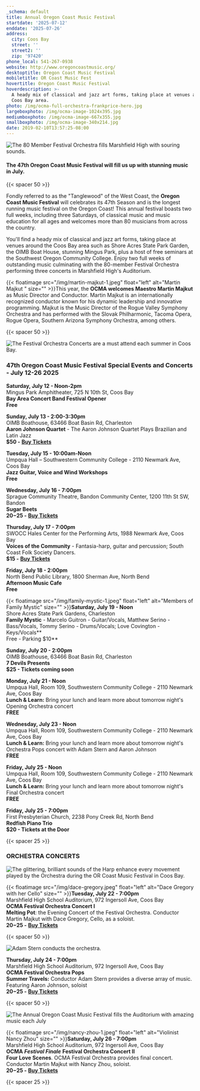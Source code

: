 ```yaml
---
_schema: default
title: Annual Oregon Coast Music Festival
startdate: '2025-07-12'
enddate: '2025-07-26'
address:
  city: Coos Bay
  street: ''
  street2: ''
  zip: '97420'
phone_local: 541-267-0938
website: http://www.oregoncoastmusic.org/
desktoptitle: Oregon Coast Music Festival
mobiletitle: OR Coast Music Fest
hovertitle: Oregon Coast Music Festival
hoverdescription: >-
  A heady mix of classical and jazz art forms, taking place at venues around the
  Coos Bay area. 
photo: /img/ocma-full-orchestra-frankprice-hero.jpg
largeboxphoto: /img/ocma-image-1024x395.jpg
mediumboxphoto: /img/ocma-image-667x355.jpg
smallboxphoto: /img/ocma-image-340x214.jpg
date: 2019-02-10T13:57:25-08:00
---
```

![The 80 Member Festival Orchestra fills Marshfield High with souring sounds.](/img/ocma-pops-concert-frankprice-web.jpg "The Annual Oregon Coast Music Festival in Coos Bay - Photo by Frank Price")

#### **The 47th Oregon Coast Music Festival will fill us up with stunning music in July.**

{{< spacer 50 >}}

Fondly referred to as the "Tanglewood" of the West Coast, the **Oregon Coast Music Festival** will celebrates its 47th Season and is the longest running music festival on the Oregon Coast! This annual festival boasts two full weeks, including three Saturdays, of classical music and music education for all ages and welcomes more than 80 musicians from across the country.

You'll find a heady mix of classical and jazz art forms, taking place at venues around the Coos Bay area such as Shore Acres State Park Garden, the OIMB Boat House, stunning Mingus Park, plus a host of free seminars at the Southwest Oregon Community College. Enjoy two full weeks of outstanding music culminating with the 80-member Festival Orchestra performing three concerts in Marshfield High's Auditorium.&nbsp;

{{< floatimage src="/img/martin-majkut-1.jpeg" float="left" alt="Martin Majkut " size="" >}}This year, the **OCMA welcomes Maestro Martin Majkut** as Music Director and Conductor. Martin Majkut is an internationally recognized conductor known for his dynamic leadership and innovative programming. Majkut is the Music Director of the Rogue Valley Symphony Orchestra and has performed with the Slovak Philharmonic, Tacoma Opera, Rogue Opera, Southern Arizona Symphony Orchestra, among others.

{{< spacer 50 >}}

![The Festival Orchestra Concerts are a must attend each summer in Coos Bay.](/img/ocma-orchestra-frankprice-web.jpg "The Oregon Coast Music Festival Orchestra - Photo by Frank Price")

### 47th Oregon Coast Music Festival Special Events and Concerts - July 12-26 2025

**Saturday, July 12 - Noon-2pm**<br>Mingus Park Amphitheater, 725 N 10th St, Coos Bay<br>**Bay Area Concert Band Festival Opener<br>Free**

**Sunday, July 13 - 2:00-3:30pm**<br>OIMB Boathouse, 63466 Boat Basin Rd, Charleston<br>**Aaron Johnson Quartet** - The Aaron Johnson Quartet Plays Brazilian and Latin Jazz<br>**$50 -** <a href="https://checkout.square.site/merchant/SJZJJSCY29RN4/checkout/BOYYHBLYSDXFTNSLGBPMQ2TL" target="_blank" rel="noopener"><strong>Buy Tickets</strong></a>

**Tuesday, July 15 - 10:00am-Noon**<br>Umpqua Hall – Southwestern Community College - 2110 Newmark Ave, Coos Bay<br>**Jazz Guitar, Voice and Wind Workshops<br>Free**

**Wednesday, July 16 - 7:00pm**<br>Sprague Community Theatre, Bandon Community Center, 1200 11th St SW, Bandon<br>**Sugar Beets<br>$20-$25 -** <a href="https://checkout.square.site/merchant/SJZJJSCY29RN4/checkout/DIPLKSKWZRQT3LO6RRHY4WCC" target="_blank" rel="noopener"><strong>Buy Tickets</strong></a>

**Thursday, July 17 - 7:00pm**<br>SWOCC Hales Center for the Performing Arts, 1988 Newmark Ave, Coos Bay<br>**Voices of the Community** - Fantasia-harp, guitar and percussion; South Coast Folk Society Dancers.**<br>$15 -** <a href="https://checkout.square.site/merchant/SJZJJSCY29RN4/checkout/EIWVWQBJYWQUZNGYFURES7UF" target="_blank" rel="noopener"><strong>Buy Tickets</strong></a>

**Friday, July 18 - 2:00pm**<br>North Bend Public Library, 1800 Sherman Ave, North Bend<br>**Afternoon Music Cafe<br>Free**

{{< floatimage src="/img/family-mystic-1.jpeg" float="left" alt="Members of Family Mystic" size="" >}}**Saturday, July 19 - Noon**<br>Shore Acres State Park Gardens, Charleston<br>**Family Mystic** - Marcelo Guitron - Guitar/Vocals, Matthew Serino - Bass/Vocals, Tommy Serino - Drums/Vocals; Love Covington - Keys/Vocals\*\*<br>Free - Parking $10\*\*

**Sunday, July 20 - 2:00pm**<br>OIMB Boathouse, 63466 Boat Basin Rd, Charleston<br>**7 Devils Presents<br>$25 - Tickets coming soon**

**Monday, July 21 - Noon**<br>Umpqua Hall, Room 109, Southwestern Community College - 2110 Newmark Ave, Coos Bay<br>**Lunch & Learn:** Bring your lunch and learn more about tomorrow night's Opening Orchestra concert<br>**FREE**

**Wednesday, July 23 - Noon**<br>Umpqua Hall, Room 109, Southwestern Community College - 2110 Newmark Ave, Coos Bay<br>**Lunch & Learn:** Bring your lunch and learn more about tomorrow night's Orchestra Pops concert with Adam Stern and Aaron Johnson<br>**FREE**

**Friday, July 25 - Noon**<br>Umpqua Hall, Room 109, Southwestern Community College - 2110 Newmark Ave, Coos Bay<br>**Lunch & Learn:** Bring your lunch and learn more about tomorrow night's Final Orchestra concert<br>**FREE**

**Friday, July 25 - 7:00pm**<br>First Presbyterian Church, 2238 Pony Creek Rd, North Bend<br>**Redfish Piano Trio<br>$20 - Tickets at the Door**

{{< spacer 25 >}}

### ORCHESTRA CONCERTS

![The glittering, brilliant sounds of the Harp enhance every movement played by the Orchestra during the OR Coast Music Festival in Coos Bay.](/img/ocma-harpist-frankprice-web.jpg "The Orchestra features the glittering sounds of the harp - Photo by Frank Price")

{{< floatimage src="/img/dace-gregory.jpeg" float="left" alt="Dace Gregory with her Cello" size="" >}}**Tuesday, July 22 - 7:00pm**<br>Marshfield High School Auditorium, 972 Ingersoll Ave, Coos Bay<br>**OCMA Festival Orchestra Concert I**&nbsp;<br>**Melting Pot**: the Evening Concert of the Festival Orchestra. Conductor Martin Majkut with Dace Gregory, Cello, as a soloist.<br>**$20-$25 -** <a href="https://checkout.square.site/merchant/SJZJJSCY29RN4/checkout/QUBLPKC42WV5EZLVNGL6UWA3" target="_blank" rel="noopener"><strong>Buy Tickets</strong></a>

{{< spacer 50 >}}

![Adam Stern conducts the orchestra.](/img/ocma-pops-concert-frankprice-web.jpg "Photograph Courtesy Frank Price")

**Thursday, July 24 - 7:00pm**<br>Marshfield High School Auditorium, 972 Ingersoll Ave, Coos Bay<br>**OCMA Festival Orchestra Pops<br>Summer Travels:** Conductor Adam Stern provides a diverse array of music. Featuring Aaron Johnson, soloist<br>**$20-$25 -** <a href="https://checkout.square.site/merchant/SJZJJSCY29RN4/checkout/63ORVL3SBSJQAMBHZKIRSIDI" target="_blank" rel="noopener"><strong>Buy Tickets</strong></a>

{{< spacer 50 >}}

![The Annual Oregon Coast Music Festival fills the Auditorium with amazing music each July](/img/ocma-cellist-frankprice-web.jpg "The Annual Oregon Coast Music Festival fills the Auditorium with amazing music each July - Photo by Frank Price")

{{< floatimage src="/img/nancy-zhou-1.jpeg" float="left" alt="Violinist Nancy Zhou" size="" >}}**Saturday, July 26 - 7:00pm**<br>Marshfield High School Auditorium, 972 Ingersoll Ave, Coos Bay<br>**OCMA** ***Festival Finale*** **Festival Orchestra Concert II**&nbsp;<br>**Four Love Scenes**. OCMA Festival Orchestra provides final concert. Conductor Martin Majkut with Nancy Zhou, soloist.<br>**$20-$25 -** <a href="https://checkout.square.site/merchant/SJZJJSCY29RN4/checkout/LASPUGUDDSWZDABHNXZTA4C5" target="_blank" rel="noopener"><strong>Buy Tickets</strong></a>

{{< spacer 25 >}}
